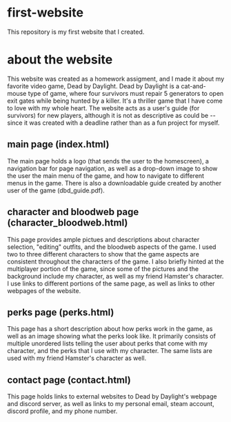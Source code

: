 # first-website
This repository is my first website that I created.

# about the website
This website was created as a homework assigment, and I made it about my favorite video game, Dead by Daylight. Dead by Daylight is a cat-and-mouse type of game, 
where four survivors must repair 5 generators to open exit gates while being hunted by a killer. It's a thriller game that I have come to love with my whole heart. 
The website acts as a user's guide (for survivors) for new players, although it is not as descriptive as could be -- since it was created with a deadline rather 
than as a fun project for myself. 

## main page (index.html)
The main page holds a logo (that sends the user to the homescreen), a navigation bar for page navigation, as well as a drop-down image to show the user the main
menu of the game, and how to navigate to different menus in the game. There is also a downloadable guide created by another user of the game (dbd_guide.pdf).

## character and bloodweb page (character_bloodweb.html)
This page provides ample pictues and descriptions about character selection, "editing" outfits, and the bloodweb aspects of the game. I used two to three different
characters to show that the game aspects are consistent throughout the characters of the game. I also briefly hinted at the multiplayer portion of the game, since
some of the pictures and the background include my character, as well as my friend Hamster's character. I use links to different portions of the same page, as well as 
links to other webpages of the website. 

## perks page (perks.html)
This page has a short description about how perks work in the game, as well as an image showing what the perks look like. It primarily consists of multiple unordered
lists telling the user about perks that come with my character, and the perks that I use with my character. The same lists are used with my friend Hamster's character
as well. 

## contact page (contact.html)
This page holds links to external websites to Dead by Daylight's webpage and discord server, as well as links to my personal email, steam account, discord profile,
and my phone number.
